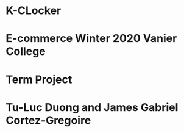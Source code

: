 # K-CLocker
# E-commerce Winter 2020 Vanier College
# Term Project
# Tu-Luc Duong and James Gabriel Cortez-Gregoire
